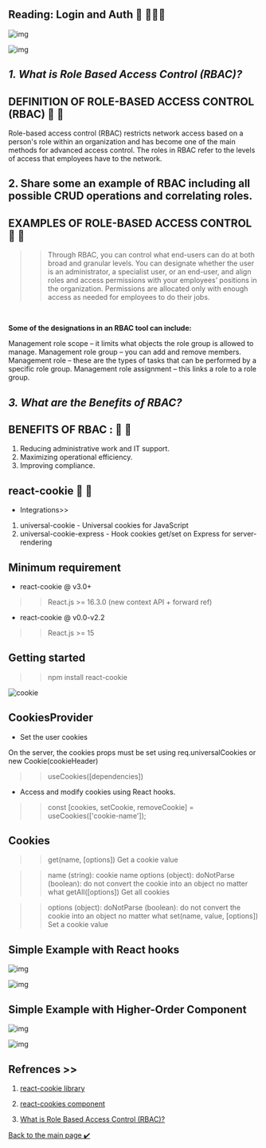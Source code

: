 ## Reading: Login  and Auth 👋 👩🏻‍💻
![img](./assest/role.png)

![img](./assest/role1.png)


## ***1. What is Role Based Access Control (RBAC)?***

## DEFINITION OF ROLE-BASED ACCESS CONTROL (RBAC) 👀 📝
Role-based access control (RBAC) restricts network access based on a person's role within an organization and has become one of the main methods for advanced access control. The roles in RBAC refer to the levels of access that employees have to the network.


## **2. Share some an example of RBAC including all possible CRUD operations and correlating roles.**

## EXAMPLES OF ROLE-BASED ACCESS CONTROL 👀 📝
>>Through RBAC, you can control what end-users can do at both broad and granular levels. You can designate whether the user is an administrator, a specialist user, or an end-user, and align roles and access permissions with your employees’ positions in the organization. Permissions are allocated only with enough access as needed for employees to do their jobs.

<br>

**Some of the designations in an RBAC tool can include:**

Management role scope – it limits what objects the role group is allowed to manage.
Management role group – you can add and remove members.
Management role – these are the types of tasks that can be performed by a specific role group.
Management role assignment – this links a role to a role group.


## ***3. What are the Benefits of RBAC?***
## BENEFITS OF RBAC : 👀 📝
1. Reducing administrative work and IT support.
2. Maximizing operational efficiency.
3. Improving compliance.


## react-cookie 👀 📝
- Integrations>>
1. universal-cookie - Universal cookies for JavaScript
2. universal-cookie-express - Hook cookies get/set on Express for server-rendering

## Minimum requirement
- react-cookie @ v3.0+
>> React.js >= 16.3.0 (new context API + forward ref)
- react-cookie @ v0.0-v2.2
>>React.js >= 15

## Getting started
>> npm install react-cookie

![cookie](./assest/cookie.png)

## CookiesProvider 
- Set the user cookies

On the server, the cookies props must be set using req.universalCookies or new Cookie(cookieHeader)

>>useCookies([dependencies])

- Access and modify cookies using React hooks.

>>const [cookies, setCookie, removeCookie] = useCookies(['cookie-name']);

## Cookies
>>get(name, [options])
Get a cookie value

>>name (string): cookie name
options (object):
doNotParse (boolean): do not convert the cookie into an object no matter what
getAll([options])
Get all cookies

>> options (object):
doNotParse (boolean): do not convert the cookie into an object no matter what
set(name, value, [options])
Set a cookie value

## Simple Example with React hooks
![img](./assest/cooki2.png)

![img](./assest/cooki3.png)

## Simple Example with Higher-Order Component

![img](./assest/cooki4.png)

![img](./assest/cooki5.png)


## Refrences >> 
1. [react-cookie library](https://www.npmjs.com/package/react-cookie)

2. [react-cookies component](https://www.npmjs.com/package/react-cookies)

3. [What is Role Based Access Control (RBAC)?](https://digitalguardian.com/blog/what-role-based-access-control-rbac-examples-benefits-and-more)



[Back to the main page  ✔️](README.md)